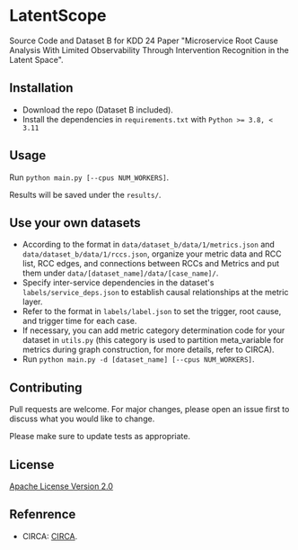 # LatentScope
Source Code and Dataset B for KDD 24 Paper "Microservice Root Cause Analysis With Limited Observability Through Intervention Recognition in the Latent Space".

## Installation
- Download the repo (Dataset B included).
- Install the dependencies in `requirements.txt` with `Python >= 3.8, < 3.11`

## Usage

Run `python main.py [--cpus NUM_WORKERS]`.

Results will be saved under the `results/`.

## Use your own datasets
- According to the format in `data/dataset_b/data/1/metrics.json` and `data/dataset_b/data/1/rccs.json`, organize your metric data and RCC list, RCC edges, and connections between RCCs and Metrics and put them under `data/[dataset_name]/data/[case_name]/`. 
- Specify inter-service dependencies in the dataset's `labels/service_deps.json` to establish causal relationships at the metric layer. 
- Refer to the format in `labels/label.json` to set the trigger, root cause, and trigger time for each case. 
- If necessary, you can add metric category determination code for your dataset in `utils.py` (this category is used to partition meta_variable for metrics during graph construction, for more details, refer to CIRCA).
- Run `python main.py -d [dataset_name] [--cpus NUM_WORKERS]`.

## Contributing
Pull requests are welcome. For major changes, please open an issue first
to discuss what you would like to change.

Please make sure to update tests as appropriate.

## License
[Apache License Version 2.0](https://www.apache.org/licenses/LICENSE-2.0)

## Refenrence
- CIRCA: [CIRCA](https://github.com/NetManAIOps/CIRCA.git).
